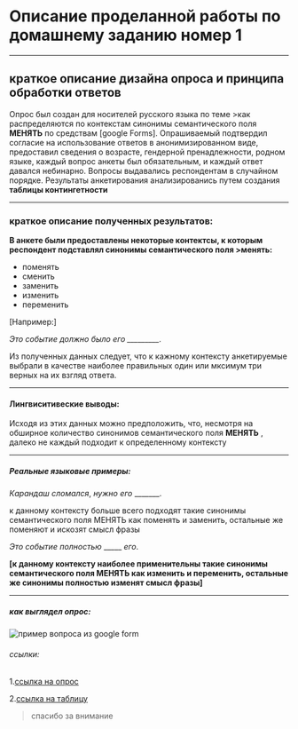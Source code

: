 # Описание проделанной работы по домашнему заданию номер 1 
****************
## краткое описание дизайна опроса и принципа обработки ответов
Опрос был создан для носителей русского языка по теме >как распределяются по контекстам синонимы семантического поля **МЕНЯТЬ** по средствам [google Forms]. Опрашиваемый подтвердил согласие на использование ответов в анонимизированном виде, предоставил сведения о возрасте, гендерной пренадлежности, родном языке, каждый вопрос анкеты был обязательным, и каждый ответ давался небинарно. Вопросы выдавались респондентам в случайном порядке.
Результаты анкетирования анализированись путем создания **таблицы контингетности**
****************
### краткое описание полученных результатов:

**В анкете были предоставлены некоторые контектсы, к которым респондент подставлял синонимы семантического поля >менять:**

* поменять
* сменить 
* заменить
* изменить 
* переменить

[Например:]

*Это событие должно было его _________.*

Из полученных данных следует, что к кажному контексту анкетируемые выбрали в качестве наиболее правильных один или мксимум три верных на их взгляд ответа. 
*******************
#### Лингвиситивеские выводы:
Исходя из этих данных можно предположить, что, несмотря на обширное количество синонимов семантического поля **МЕНЯТЬ** , далеко не каждый подходит к определенному контексту
*******************
##### Реальные языковые примеры:

_Карандаш_ _сломался_, _нужно_ _его_ _______.  

к данному контексту больше всего подходят такие синонимы семантического поля МЕНЯТЬ как поменять и заменить, остальные же поменяют и искозят смысл фразы 

_Это_ _событие_ _полностью_ _____ _его_. 

**[к данному контексту наиболее применительны такие синонимы семантического поля МЕНЯТЬ как изменить и переменить, остальные же синонимы полностью изменят смысл фразы]** 
******************
##### как выглядел опрос:
![пример вопроса из google form](https://sun9-82.userapi.com/impg/nDEYmhwk9U1RiYBsfpwVr7eDhRic2HU9kBuAWQ/Z2ZZkoFpIi0.jpg?size=767x389&quality=96&sign=33ad463e365798eb0123984ced4d3bd2&type=album)
###### ссылки:

1.[ссылка на опрос](https://docs.google.com/forms/d/e/1FAIpQLSfM7dvtDUXtrnfw0qYOQ5e7bVsx-H9C9Zgxx1SfcgU2kynfdA/viewform?usp=sf_link)

2.[ссылка на таблицу](https://docs.google.com/spreadsheets/d/1MUSJSY-e47BwR9S_IjW09yYc7WMxB7BQ_NAQLyahYOQ/edit?usp=sharing)

>спасибо за внимание 
